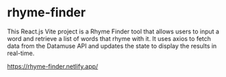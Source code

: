 # rhyme-finder

This React.js Vite project is a Rhyme Finder tool that allows users to input a word and retrieve a list of words that rhyme with it. It uses axios to fetch data from the Datamuse API and updates the state to display the results in real-time.

https://rhyme-finder.netlify.app/
